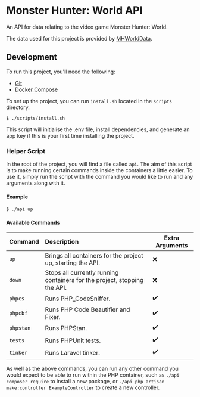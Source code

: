 # Monster Hunter: World API

An API for data relating to the video game Monster Hunter: World.

The data used for this project is provided by [MHWorldData](https://github.com/gatheringhallstudios/MHWorldData).

## Development

To run this project, you'll need the following:

* [Git](https://git-scm.com/downloads)
* [Docker Compose](https://docs.docker.com/compose/)

To set up the project, you can run `install.sh` located in the `scripts` directory.

```
$ ./scripts/install.sh
```

This script will initialise the .env file, install dependencies, and generate an app key if this is your first time
installing the project.

### Helper Script

In the root of the project, you will find a file called `api`. The aim of this script is to make running certain
commands inside the containers a little easier. To use it, simply run the script with the command you would like to run
and any arguments along with it.

#### Example
```
$ ./api up
```

#### Available Commands

| Command   | Description                                                               | Extra Arguments    |                                                                          
|:----------|:--------------------------------------------------------------------------|--------------------|
| `up`      | Brings all containers for the project up, starting the API.               | :x:                |
| `down`    | Stops all currently running containers for the project, stopping the API. | :x:                |
| `phpcs`   | Runs PHP_CodeSniffer.                                                     | :heavy_check_mark: |
| `phpcbf`  | Runs PHP Code Beautifier and Fixer.                                       | :heavy_check_mark: |
| `phpstan` | Runs PHPStan.                                                             | :heavy_check_mark: |
| `tests`   | Runs PHPUnit tests.                                                       | :heavy_check_mark: |
| `tinker`  | Runs Laravel tinker.                                                      | :heavy_check_mark: |

As well as the above commands, you can run any other command you would expect to be able to run within the PHP 
container, such as `./api composer require` to install a new package, or 
`./api php artisan make:controller ExampleController` to create a new controller.
